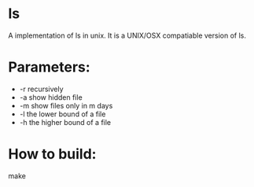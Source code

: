 ls
==

A implementation of ls in unix.
It is a UNIX/OSX compatiable version of ls.

Parameters:
===
 * -r recursively
 * -a show hidden file
 * -m show files only in m days
 * -l the lower bound of a file
 * -h the higher bound of a file

How to build:
===
make
